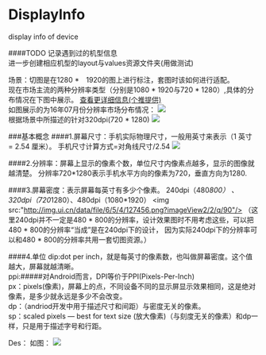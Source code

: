 # DisplayInfo
display info of device

####TODO
记录遇到过的机型信息<br/>
进一步创建相应机型的layout与values资源文件夹(用做测试)<br/>

场景：切图是在1280 *　1920的图上进行标注，套图时该如何进行适配。<br/>
现在市场主流的两种分辨率类型（分别是1080 * 1920与720 * 1280）,具体的分布情况在下图中展示。
[查看更详细信息(个推提供)](http://www.getui.com/data-report/equipment-info.html)<br/>
如图展示的为16年07月份分辨率市场分布情况：
<img src="https://github.com/ZQiang94/DisplayInfo/blob/master/display_2016-8-20.png"/><br/>
根据场景中所描述的针对320dpi(720 * 1280)
<img src="http://img.ui.cn/data/file/7/9/8/278897.png?imageView2/2/q/90"/><br/>

###基本概念
####1.屏幕尺寸：手机实际物理尺寸，一般用英寸来表示（1 英寸 = 2.54 厘米）。
手机尺寸计算方式=对角线尺寸/2.54
<img src="http://img.ui.cn/data/file/5/5/4/127455.png?imageView2/2/q/90"/>

####2.分辨率：屏幕上显示的像素个数，单位尺寸内像素点越多，显示的图像就越清楚。
分辨率720*1280表示手机水平方向的像素为720，垂直方向为1280.

####3.屏幕密度：表示屏幕每英寸有多少个像素。
240dpi（480*800） 、320dpi（720*1280）、480dpi（1080*1920）
<img src:"http://img.ui.cn/data/file/6/5/4/127456.png?imageView2/2/q/90"/>
（这里240dpi并不一定是480 * 800的分辨率，设计效果图时不用考虑这些，可以把480 * 800的分辨率“当成”是在240dpi下的设计，
因为实际240dpi下的分辨率可以和480 * 800的分辨率共用一套切图资源。）

####4.单位
dip:dot per inch，就是每英寸的像素数，也叫做屏幕密度。这个值越大，屏幕就越清晰。<br/>
ppi:#####对Android而言，DPI等价于PPI(Pixels-Per-Inch)<br/>
px：pixels(像素)，屏幕上的点，不同设备不同的显示屏显示效果相同，这是绝对像素，是多少就永远是多少不会改变。<br/>
dp：（andriod开发中用于描述尺寸和间距）与密度无关的像素。<br/>
sp：scaled pixels — best for text size (放大像素)（与刻度无关的像素）和dp一样，只是用于描述字号和行距。

Des：
如图：
<img src="https://github.com/ZQiang94/DisplayInfo/blob/master/device-2016-08-20-115904.png">

